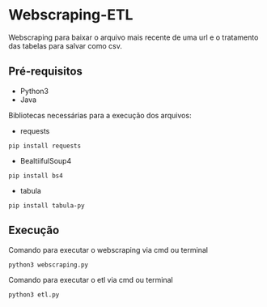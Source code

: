 # Webscraping-ETL
Webscraping para baixar o arquivo mais recente de uma url e o tratamento das tabelas para salvar como csv.

## Pré-requisitos
  - Python3
  - Java
  
Bibliotecas necessárias para a execução dos arquivos:
  * requests
  ```
  pip install requests
  ```
  * BealtiifulSoup4
  ```
  pip install bs4
  ```
  * tabula
  ```
  pip install tabula-py
  ```

## Execução
Comando para executar o webscraping via cmd ou terminal

  ```
  python3 webscraping.py
  ```
Comando para executar o etl via cmd ou terminal
  ```
  python3 etl.py
  ```
